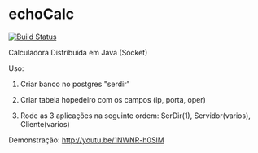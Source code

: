 # echoCalc

[![Build Status](https://travis-ci.org/diegocfreire/echoCalc.svg)](https://travis-ci.org/diegocfreire/echoCalc)

Calculadora Distribuída em Java (Socket)

Uso:

1. Criar banco no postgres "serdir"


2. Criar tabela hopedeiro com os campos (ip, porta, oper)


3. Rode as 3 aplicações na seguinte ordem: SerDir(1), Servidor(varios), Cliente(varios)


Demonstração:
http://youtu.be/1NWNR-h0SlM
